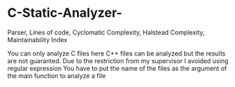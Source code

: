 # C-Static-Analyzer-
Parser, Lines of code, Cyclomatic Complexity, Halstead Complexity, Maintainability Index

You can only analyze C files here
C++ files can be analyzed but the results are not guaranted.
Due to the restriction from my supervisor I avoided using regular expression
You have to put the name of the files as the argument of the main function to analyze a file
